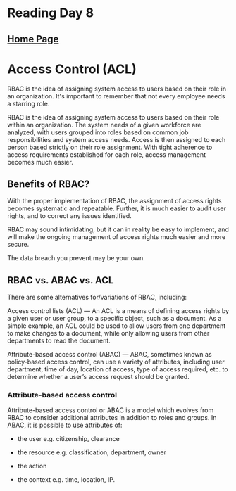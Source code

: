 # Reading Day 8

## [Home Page](../README.md)

# Access Control (ACL)

RBAC is the idea of assigning system access to users based on their role in an organization. It's important to remember that not every employee needs a starring role.

RBAC is the idea of assigning system access to users based on their role within an organization. The system needs of a given workforce are analyzed, with users grouped into roles based on common job responsibilities and system access needs. Access is then assigned to each person based strictly on their role assignment. With tight adherence to access requirements established for each role, access management becomes much easier.

## Benefits of RBAC?

With the proper implementation of RBAC, the assignment of access rights becomes systematic and repeatable. Further, it is much easier to audit user rights, and to correct any issues identified.

RBAC may sound intimidating, but it can in reality be easy to implement, and will make the ongoing management of access rights much easier and more secure.

The data breach you prevent may be your own.

## RBAC vs. ABAC vs. ACL

There are some alternatives for/variations of RBAC, including:

Access control lists (ACL) — An ACL is a means of defining access rights by a given user or user group, to a specific object, such as a document.  As a simple example, an ACL could be used to allow users from one department to make changes to a document, while only allowing users from other departments to read the document.

Attribute-based access control (ABAC) — ABAC, sometimes known as policy-based access control, can use a variety of attributes, including user department, time of day, location of access, type of access required, etc. to determine whether a user’s access request should be granted.

### Attribute-based access control
Attribute-based access control or ABAC is a model which evolves from RBAC to consider additional attributes in addition to roles and groups. In ABAC, it is possible to use attributes of:

- the user e.g. citizenship, clearance

- the resource e.g. classification, department, owner

- the action

- the context e.g. time, location, IP.
